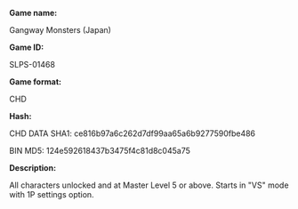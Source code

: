﻿**Game name:**

Gangway Monsters (Japan)

**Game ID:**

SLPS-01468

**Game format:**

CHD

**Hash:**

CHD DATA SHA1: ce816b97a6c262d7df99aa65a6b9277590fbe486

BIN MD5: 124e592618437b3475f4c81d8c045a75

**Description:**

All characters unlocked and at Master Level 5 or above. Starts in "VS" mode with 1P settings option.